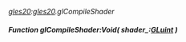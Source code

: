 _[gles20](../../modules/gles20/gles20-module.md):[gles20](../../modules/gles20/gles20-module.md).glCompileShader_
##### Function glCompileShader:Void( shader_:[GLuint](../../modules/gles20/gles20-gluint.md) )
